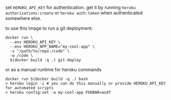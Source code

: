 set `HEROKU_API_KEY` for authentication. get it by running `heroku authorizations:create` or `heroku auth:token` when authenticated somewhere else.

to use this image to run a git deployment:
```
docker run \
  --env HEROKU_API_KEY \
  --env HEROKU_APP_NAME="my-cool-app" \
  -v "/path/to/repo:/code" \
  -w /code \
  $(docker build -q .) git-deploy
```

or as a manual runtime for heroku commands
```
docker run $(docker build -q .) bash
> heroku login -i # you can do this manually or provide HEROKU_API_KEY for automated scripts
> heroku config:set -a my-cool-app FOOBAR=asdf
```
